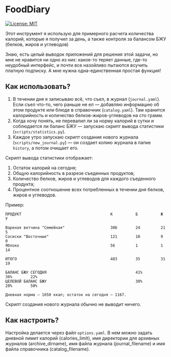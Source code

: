 # FoodDiary

[![License: MIT](https://img.shields.io/badge/License-MIT-yellow.svg)](https://opensource.org/licenses/MIT)

Этот инструмент я использую для примерного расчета количества калорий, которые я получил за день, а также контроля за балансом БЖУ (белков, жиров и углеводов)

Знаю, есть целый выводок приложений для решения этой задачи, но мне не нравится ни одно из них: какое-то теряет данные, где-то неудобный интерфейс, и почти все назойливо пытаются всучить платную подписку. А мне нужна одна-единственная простая функция!

## Как использовать? 

1. В течении дня я записываю всё, что съел, в журнал (`journal.yaml`). Если съел что-то, чего раньше не ел — добавляю информацию об этом продукте или блюде в справочник (`catalog.yaml`). Там хранится калорийность и количество белков-жиров-углеводов на сто грамм.
2. Когда хочу понять, не перевалил ли за норму калорий в сутки и соблюдается ли баланс БЖУ — запускаю скрипт вывода статистики (`scripts/statistics.py`). 
3. Каждое утро запускаю скрипт создания нового журнала (`scripts/new_journal.py`) — он создает копию журнала в папке `history`, а потом очищает его.

Скрипт вывода статистики отображает:

1. Остаток калорий на сегодня;
2. Общую калорийность в разрезе съеденных продуктов;
3. Количество белков, жиров и углеводов для каждого съеденного продукта;
4. Процентное соотношение всех потребленных в течении дня белков, жиров и углеводов.

Пример:

```
ПРОДУКТ                                       К          Б          Ж          У         

Вареная ветчина "Семейная"                    306        24         21         5         
Сосиски "Восточные"                           121        10         9          0         
Яблоко                                        56         1          1          14        

ИТОГО                                         483        35         31         19        

БАЛАНС БЖУ СЕГОДНЯ                                       41%        36%        22%       
ЦЕЛЕВОЙ БАЛАНС БЖУ                                       30%        20%        50%       

Дневная норма — 1650 ккал; остаток на сегодня — 1167.
```

Скрипт создания нового журнала обычно не выводит ничего.

## Как настроить? 

Настройка делается через файл `options.yaml`. В нем можно задать дневной лимит калорий (calories_limit), имя директории для архивных журналов (archive_dirname), имя файла журнала (journal_filename) и имя файла справочника (catalog_filename).